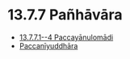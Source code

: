 

# 13.7.7 Pañhāvāra

* [13.7.7.1--4 Paccayānulomādi](13.7.7/13.7.7.1--4.md)
* [Paccanīyuddhāra](13.7.7/Paccaniyuddhara.md)



